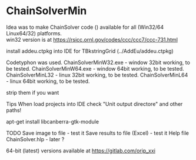 # ChainSolverMin
 
Idea was to make ChainSolver code () available for all (Win32/64 Linux64/32) platforms.       
win32 version is at https://rsicc.ornl.gov/codes/ccc/ccc7/ccc-731.html

install addeu.ctpkg into IDE for TBkstringGrid (../AddEu/addeu.ctpkg)

Codetyphon was used.
ChainSolverMinW32.exe  - window 32bit working, to be tested.
ChainSolverMinW64.exe  - window 64bit working, to be tested.
ChainSolverMinL32  - linux 32bit working, to be tested.
ChainSolverMinL64  - linux 64bit working, to be tested.

strip them if you want

Tips
When load projects into IDE check "Unit output directore" and other paths!

apt-get install libcanberra-gtk-module                              


TODO
Save image to file - test it
Save results to file (Excel) - test it
Help file ChainSolver.hlp - later ?

 64-bit (latest) versions available at https://gitlab.com/orip_xxi
